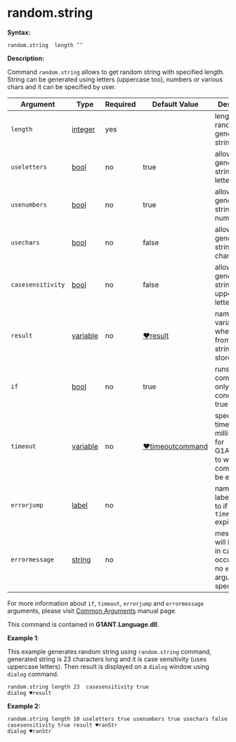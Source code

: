 # random.string

**Syntax:**

```G1ANT
random.string  length ‴‴ 
```

**Description:**

Command `random.string` allows to get random string with specified length. String can be generated using letters (uppercase too), numbers or various chars and it can be specified by user.

| Argument | Type | Required | Default Value | Description |
| -------- | ---- | -------- | ------------- | ----------- |
|`length`| [integer](https://github.com/G1ANT-Robot/G1ANT.Manual/blob/master/G1ANT-Language/Structures/integer.md)  | yes | | length of random generated string |
|`useletters`| [bool](https://github.com/G1ANT-Robot/G1ANT.Manual/blob/master/G1ANT-Language/Structures/bool.md) | no| true | allows to generate string using letters |
|`usenumbers`| [bool](https://github.com/G1ANT-Robot/G1ANT.Manual/blob/master/G1ANT-Language/Structures/bool.md) | no| true | allows to generate string using numbers |
|`usechars`| [bool](https://github.com/G1ANT-Robot/G1ANT.Manual/blob/master/G1ANT-Language/Structures/bool.md) | no| false | allows to generate string using chars |
|`casesensitivity`| [bool](https://github.com/G1ANT-Robot/G1ANT.Manual/blob/master/G1ANT-Language/Structures/bool.md) | no| false | allows to generate string using uppercase letters |
|`result`| [variable](https://github.com/G1ANT-Robot/G1ANT.Manual/blob/master/G1ANT-Language/Special-Characters/variable.md)  | no | [♥result](https://github.com/G1ANT-Robot/G1ANT.Manual/blob/master/G1ANT-Language/Common-Arguments.md)  | name of variable where string from random string will be stored |
|`if`| [bool](https://github.com/G1ANT-Robot/G1ANT.Manual/blob/master/G1ANT-Language/Structures/bool.md) | no | true | runs the command only if condition is true |
|`timeout`| [variable](https://github.com/G1ANT-Robot/G1ANT.Manual/blob/master/G1ANT-Language/Special-Characters/variable.md) | no | [♥timeoutcommand](https://github.com/G1ANT-Robot/G1ANT.Manual/blob/master/G1ANT-Language/Variables/Special-Variables.md)  | specifies time in milliseconds for G1ANT.Robot to wait for the command to be executed |
|`errorjump` | [label](https://github.com/G1ANT-Robot/G1ANT.Manual/blob/master/G1ANT-Language/Structures/label.md) | no | | name of the label to jump to if given `timeout` expires |
|`errormessage`| [string](https://github.com/G1ANT-Robot/G1ANT.Manual/blob/master/G1ANT-Language/Structures/string.md) | no |  | message that will be shown in case error occurs and no `errorjump` argument is specified |

For more information about `if`, `timeout`, `errorjump` and `errormessage` arguments, please visit [Common Arguments](https://github.com/G1ANT-Robot/G1ANT.Manual/blob/master/G1ANT-Language/Common-Arguments.md)  manual page.

This command is contained in **G1ANT.Language.dll**.

**Example 1**:

This example generates random string using `random.string` command, generated string is 23 characters long and it is case sensitivity (uses uppercase letters). Then result is displayed on a `dialog` window using `dialog` command.

```G1ANT
random.string length 23  casesensitivity true 
dialog ♥result
```

 

**Example 2:**

```G1ANT
random.string length 10 useletters true usenumbers true usechars false casesensitivity true result ♥ranStr
dialog ♥ranStr 
```


